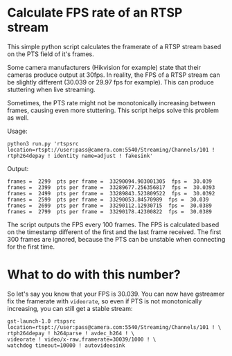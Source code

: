 # Calculate FPS rate of an RTSP stream

This simple python script calculates the framerate of a RTSP stream based on the PTS field of it's frames.

Some camera manufacturers (Hikvision for example) state that their cameras produce output at 30fps. 
In reality, the FPS of a RTSP stream can be slightly different (30.039 or 29.97 fps for example).
This can produce stuttering when live streaming.

Sometimes, the PTS rate might not be monotonically increasing between frames, causing even more stuttering.
This script helps solve this problem as well.

Usage:
```
python3 run.py 'rtspsrc location=rtspt://user:pass@camera.com:5540/Streaming/Channels/101 ! rtph264depay ! identity name=adjust ! fakesink'
```

Output:
```
frames =  2299  pts per frame =  33290094.903001305  fps =  30.039
frames =  2399  pts per frame =  33289677.256356817  fps =  30.0393
frames =  2499  pts per frame =  33289843.523809522  fps =  30.0392
frames =  2599  pts per frame =  33290053.84570989  fps =  30.039
frames =  2699  pts per frame =  33290112.12930715  fps =  30.0389
frames =  2799  pts per frame =  33290178.42300822  fps =  30.0389
```

The script outputs the FPS every 100 frames. The FPS is calculated based on the timestamp different of the first and the last frame received.
The first 300 frames are ignored, because the PTS can be unstable when connecting for the first time.

# What to do with this number?

So let's say you know that your FPS is 30.039. You can now have gstreamer fix the framerate with `videorate`, so even if PTS is not monotonically increasing, you can still get a stable stream:

```
gst-launch-1.0 rtspsrc location=rtspt://user:pass@camera.com:5540/Streaming/Channels/101 ! \
rtph264depay ! h264parse ! avdec_h264 ! \
videorate ! video/x-raw,framerate=30039/1000 ! \
watchdog timeout=10000 ! autovideosink
```
